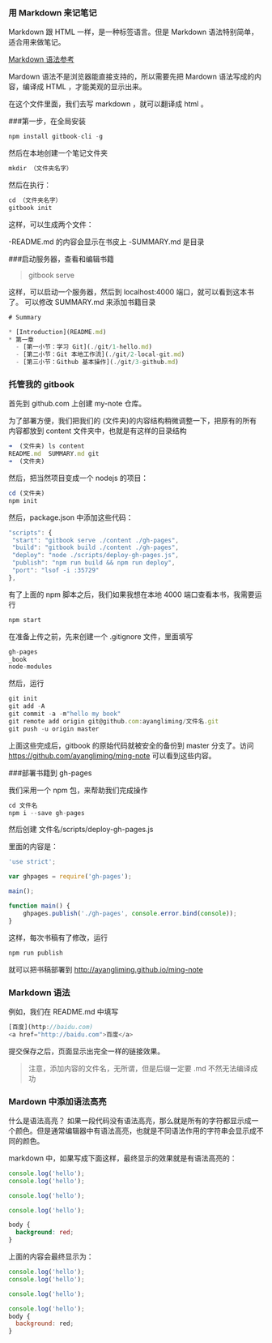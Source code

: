 ### 用 Markdown 来记笔记

Markdown 跟 HTML 一样，是一种标签语言。但是 Markdown 语法特别简单，适合用来做笔记。

[Markdown 语法参考](https://coding.net/help/doc/project/markdown.html)

Mardown 语法不是浏览器能直接支持的，所以需要先把 Mardown 语法写成的内容，编译成 HTML ，才能美观的显示出来。

在这个文件里面，我们去写 markdown ，就可以翻译成 html 。

###第一步，在全局安装

```js
npm install gitbook-cli -g
```

然后在本地创建一个笔记文件夹

```js
mkdir （文件夹名字）
```
然后在执行：

```js
cd （文件夹名字）
gitbook init
```
这样，可以生成两个文件：

-README.md 的内容会显示在书皮上
-SUMMARY.md 是目录

###启动服务器，查看和编辑书籍

>gitbook serve

这样，可以启动一个服务器，然后到 localhost:4000 端口，就可以看到这本书了。
可以修改 SUMMARY.md 来添加书籍目录

```js
# Summary

* [Introduction](README.md)
* 第一章
  - [第一小节：学习 Git](./git/1-hello.md)
  - [第二小节：Git 本地工作流](./git/2-local-git.md)
  - [第三小节：Github 基本操作](./git/3-github.md)
  ```
### 托管我的 gitbook

首先到 github.com 上创建 my-note 仓库。

为了部署方便，我们把我们的 (文件夹)的内容结构稍微调整一下，把原有的所有内容都放到 content 文件夹中，也就是有这样的目录结构

```js
➜  (文件夹) ls content
README.md  SUMMARY.md git
➜  (文件夹)
```

然后，把当然项目变成一个 nodejs 的项目：

```js
cd (文件夹)
npm init
```

然后，package.json 中添加这些代码：

```js
"scripts": {
 "start": "gitbook serve ./content ./gh-pages",
 "build": "gitbook build ./content ./gh-pages",
 "deploy": "node ./scripts/deploy-gh-pages.js",
 "publish": "npm run build && npm run deploy",
 "port": "lsof -i :35729"
},
```



有了上面的 npm 脚本之后，我们如果我想在本地 4000 端口查看本书，我需要运行

```js
npm start
```

在准备上传之前，先来创建一个 .gitignore 文件，里面填写

```js
gh-pages
_book
node-modules
```

然后，运行

```js
git init
git add -A
git commit -a -m"hello my book"
git remote add origin git@github.com:ayangliming/文件名.git
git push -u origin master
```

上面这些完成后，gitbook 的原始代码就被安全的备份到 master 分支了。访问 https://github.com/ayangliming/ming-note 可以看到这些内容。

###部署书籍到 gh-pages

我们采用一个 npm 包，来帮助我们完成操作

```js
cd 文件名
npm i --save gh-pages
```
然后创建 文件名/scripts/deploy-gh-pages.js

里面的内容是：

```js
'use strict';

var ghpages = require('gh-pages');

main();

function main() {
    ghpages.publish('./gh-pages', console.error.bind(console));
}
```
这样，每次书稿有了修改，运行

```js
npm run publish
```
就可以把书稿部署到 http://ayangliming.github.io/ming-note



### Markdown 语法

例如，我们在 README.md 中填写

```js
[百度](http://baidu.com)
<a href="http://baidu.com">百度</a>
```

提交保存之后，页面显示出完全一样的链接效果。

>注意，添加内容的文件名，无所谓，但是后缀一定要 .md 不然无法编译成功

### Mardown 中添加语法高亮

什么是语法高亮？ 如果一段代码没有语法高亮，那么就是所有的字符都显示成一个颜色。但是通常编辑器中有语法高亮，也就是不同语法作用的字符串会显示成不同的颜色。

markdown 中，如果写成下面这样，最终显示的效果就是有语法高亮的：   

```js
console.log('hello');
console.log('hello');

console.log('hello');

console.log('hello');
```

```css
body {
  background: red;
}
```

上面的内容会最终显示为：
```js
console.log('hello');
console.log('hello');

console.log('hello');

console.log('hello');
body {
  background: red;
}
```
